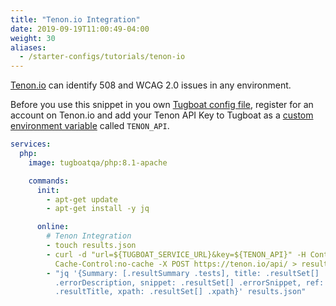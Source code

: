 ```yaml
---
title: "Tenon.io Integration"
date: 2019-09-19T11:00:49-04:00
weight: 30
aliases:
  - /starter-configs/tutorials/tenon-io
---
```


[Tenon.io](https://tenon.io) can identify 508 and WCAG 2.0 issues in any environment.

Before you use this snippet in you own [Tugboat config file](/setting-up-tugboat/create-a-tugboat-config-file/),
register for an account on Tenon.io and add your Tenon API Key to Tugboat as a
[custom environment variable](/setting-up-services/how-to-set-up-services/custom-environment-variables/) called
`TENON_API`.

```yaml
services:
  php:
    image: tugboatqa/php:8.1-apache

    commands:
      init:
        - apt-get update
        - apt-get install -y jq

      online:
        # Tenon Integration
        - touch results.json
        - curl -d "url=${TUGBOAT_SERVICE_URL}&key=${TENON_API}" -H Content-Type:application/x-www-form-urlencoded -H
          Cache-Control:no-cache -X POST https://tenon.io/api/ > results.json
        - "jq '{Summary: [.resultSummary .tests], title: .resultSet[] .errorTitle, description: .resultSet[]
          .errorDescription, snippet: .resultSet[] .errorSnippet, ref: .resultSet[] .ref, resultTitle: .resultSet[]
          .resultTitle, xpath: .resultSet[] .xpath}' results.json"
```
